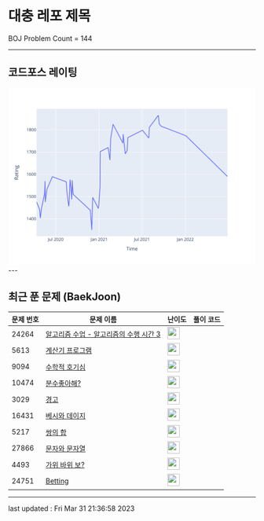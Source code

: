 # 대충 레포 제목

BOJ Problem Count = 144

---

## 코드포스 레이팅
[![Rating Graph](./cfStats.svg)](https://github.com/ingyu1008/Algorithm-Problem-Solving/blob/master/cfStats.html)---

## 최근 푼 문제 (BaekJoon)
| 문제 번호 | 문제 이름 | 난이도 | 풀이 코드 |
| --- | --- | --- | --- |
| 24264 | [알고리즘 수업 - 알고리즘의 수행 시간 3](https://www.acmicpc.net/problem/24264) | <img height="25px" width="25px=" src="https://static.solved.ac/tier_small/3.svg"/> |  |
| 5613 | [계산기 프로그램](https://www.acmicpc.net/problem/5613) | <img height="25px" width="25px=" src="https://static.solved.ac/tier_small/3.svg"/> |  |
| 9094 | [수학적 호기심](https://www.acmicpc.net/problem/9094) | <img height="25px" width="25px=" src="https://static.solved.ac/tier_small/3.svg"/> |  |
| 10474 | [분수좋아해?](https://www.acmicpc.net/problem/10474) | <img height="25px" width="25px=" src="https://static.solved.ac/tier_small/3.svg"/> |  |
| 3029 | [경고](https://www.acmicpc.net/problem/3029) | <img height="25px" width="25px=" src="https://static.solved.ac/tier_small/3.svg"/> |  |
| 16431 | [베시와 데이지](https://www.acmicpc.net/problem/16431) | <img height="25px" width="25px=" src="https://static.solved.ac/tier_small/3.svg"/> |  |
| 5217 | [쌍의 합](https://www.acmicpc.net/problem/5217) | <img height="25px" width="25px=" src="https://static.solved.ac/tier_small/3.svg"/> |  |
| 27866 | [문자와 문자열](https://www.acmicpc.net/problem/27866) | <img height="25px" width="25px=" src="https://static.solved.ac/tier_small/1.svg"/> |  |
| 4493 | [가위 바위 보?](https://www.acmicpc.net/problem/4493) | <img height="25px" width="25px=" src="https://static.solved.ac/tier_small/3.svg"/> |  |
| 24751 | [Betting](https://www.acmicpc.net/problem/24751) | <img height="25px" width="25px=" src="https://static.solved.ac/tier_small/2.svg"/> |  |


---

last updated : Fri Mar 31 21:36:58 2023


